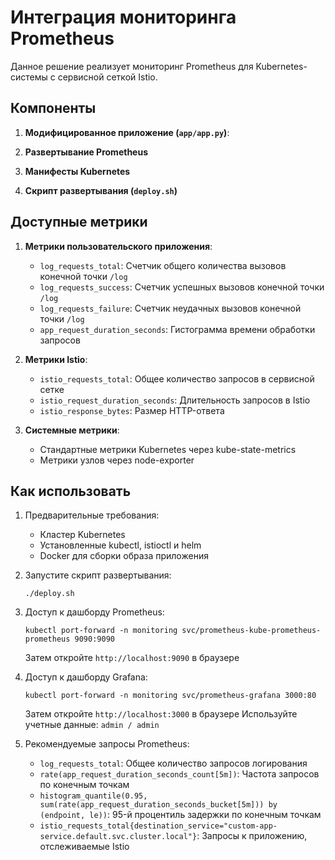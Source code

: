# Интеграция мониторинга Prometheus

Данное решение реализует мониторинг Prometheus для Kubernetes-системы с сервисной сеткой Istio.

## Компоненты

1. **Модифицированное приложение (`app/app.py`)**:

2. **Развертывание Prometheus**

3. **Манифесты Kubernetes**

4. **Скрипт развертывания (`deploy.sh`)**

## Доступные метрики

1. **Метрики пользовательского приложения**:
   - `log_requests_total`: Счетчик общего количества вызовов конечной точки `/log`
   - `log_requests_success`: Счетчик успешных вызовов конечной точки `/log`
   - `log_requests_failure`: Счетчик неудачных вызовов конечной точки `/log`
   - `app_request_duration_seconds`: Гистограмма времени обработки запросов

2. **Метрики Istio**:
   - `istio_requests_total`: Общее количество запросов в сервисной сетке
   - `istio_request_duration_seconds`: Длительность запросов в Istio
   - `istio_response_bytes`: Размер HTTP-ответа

3. **Системные метрики**:
   - Стандартные метрики Kubernetes через kube-state-metrics
   - Метрики узлов через node-exporter

## Как использовать

1. Предварительные требования:
   - Кластер Kubernetes
   - Установленные kubectl, istioctl и helm
   - Docker для сборки образа приложения

2. Запустите скрипт развертывания:
   ```
   ./deploy.sh
   ```

3. Доступ к дашборду Prometheus:
   ```
   kubectl port-forward -n monitoring svc/prometheus-kube-prometheus-prometheus 9090:9090
   ```
   Затем откройте `http://localhost:9090` в браузере

4. Доступ к дашборду Grafana:
   ```
   kubectl port-forward -n monitoring svc/prometheus-grafana 3000:80
   ```
   Затем откройте `http://localhost:3000` в браузере
   Используйте учетные данные: `admin / admin`

5. Рекомендуемые запросы Prometheus:
   - `log_requests_total`: Общее количество запросов логирования
   - `rate(app_request_duration_seconds_count[5m])`: Частота запросов по конечным точкам
   - `histogram_quantile(0.95, sum(rate(app_request_duration_seconds_bucket[5m])) by (endpoint, le))`: 95-й процентиль задержки по конечным точкам
   - `istio_requests_total{destination_service="custom-app-service.default.svc.cluster.local"}`: Запросы к приложению, отслеживаемые Istio 

